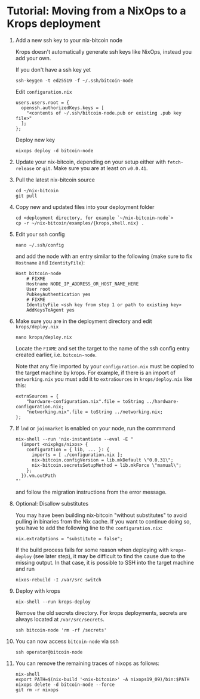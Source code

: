 # Tutorial: Moving from a NixOps to a Krops deployment

1. Add a new ssh key to your nix-bitcoin node

   Krops doesn't automatically generate ssh keys like NixOps, instead you add your own.

   If you don't have a ssh key yet

   ```
   ssh-keygen -t ed25519 -f ~/.ssh/bitcoin-node
   ```

   Edit `configuration.nix`

   ```
   users.users.root = {
     openssh.authorizedKeys.keys = [
       "<contents of ~/.ssh/bitcoin-node.pub or existing .pub key file>"
     ];
   };
   ```

   Deploy new key

   ```
   nixops deploy -d bitcoin-node
   ```

2. Update your nix-bitcoin, depending on your setup either with `fetch-release` or `git`. Make sure you are at least on `v0.0.41`.

3. Pull the latest nix-bitcoin source

    ```
    cd ~/nix-bitcoin
    git pull
    ```

4. Copy new and updated files into your deployment folder

    ```
    cd <deployment directory, for example `~/nix-bitcoin-node`>
    cp -r ~/nix-bitcoin/examples/{krops,shell.nix} .
    ```

5. Edit your ssh config

    ```
    nano ~/.ssh/config
    ```

    and add the node with an entry similar to the following (make sure to fix `Hostname` and `IdentityFile`):

    ```
    Host bitcoin-node
        # FIXME
        Hostname NODE_IP_ADDRESS_OR_HOST_NAME_HERE
        User root
        PubkeyAuthentication yes
        # FIXME
        IdentityFile <ssh key from step 1 or path to existing key>
        AddKeysToAgent yes
    ```

6. Make sure you are in the deployment directory and edit `krops/deploy.nix`

    ```
    nano krops/deploy.nix
    ```

    Locate the `FIXME` and set the target to the name of the ssh config entry created earlier, i.e. `bitcoin-node`.

    Note that any file imported by your `configuration.nix` must be copied to the target machine by krops.
    For example, if there is an import of `networking.nix` you must add it to `extraSources` in `krops/deploy.nix` like this:
    ```
    extraSources = {
        "hardware-configuration.nix".file = toString ../hardware-configuration.nix;
        "networking.nix".file = toString ../networking.nix;
    };
    ```

7. If `lnd` or `joinmarket` is enabled on your node, run the commmand
   ```
   nix-shell --run 'nix-instantiate --eval -E "
     (import <nixpkgs/nixos> {
       configuration = { lib, ... }: {
         imports = [ ./configuration.nix ];
         nix-bitcoin.configVersion = lib.mkDefault \"0.0.31\";
         nix-bitcoin.secretsSetupMethod = lib.mkForce \"manual\";
       };
     }).vm.outPath
   "'
   ```
   and follow the migration instructions from the error message.

8. Optional: Disallow substitutes

    You may have been building nix-bitcoin "without substitutes" to avoid pulling in binaries from the Nix cache. If you want to continue doing so, you have to add the following line to the `configuration.nix`:
    ```
    nix.extraOptions = "substitute = false";
    ```

    If the build process fails for some reason when deploying with `krops-deploy` (see later step), it may be difficult to find the cause due to the missing output.
    In that case, it is possible to SSH into the target machine and run
    ```
    nixos-rebuild -I /var/src switch
    ```

9. Deploy with krops

    ```
    nix-shell --run krops-deploy
    ```
    Remove the old secrets directory. For krops deployments, secrets are always
    located at `/var/src/secrets`.
    ```
    ssh bitcoin-node 'rm -rf /secrets'
    ```

9. You can now access `bitcoin-node` via ssh

    ```
    ssh operator@bitcoin-node
    ```

10. You can remove the remaining traces of nixops as follows:
    ```
    nix-shell
    export PATH=$(nix-build '<nix-bitcoin>' -A nixops19_09)/bin:$PATH
    nixops delete -d bitcoin-node --force
    git rm -r nixops
    ```

